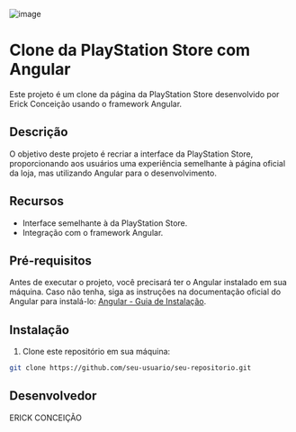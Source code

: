 ![image](https://github.com/ERICKCONCEICAO/PSN-CLONE/assets/143230573/ac5ad4f4-8773-4f19-bfa6-f1b9c8998b24)


# Clone da PlayStation Store com Angular

Este projeto é um clone da página da PlayStation Store desenvolvido por Erick Conceição usando o framework Angular.

## Descrição

O objetivo deste projeto é recriar a interface da PlayStation Store, proporcionando aos usuários uma experiência semelhante à página oficial da loja, mas utilizando Angular para o desenvolvimento.

## Recursos

- Interface semelhante à da PlayStation Store.
- Integração com o framework Angular.

## Pré-requisitos

Antes de executar o projeto, você precisará ter o Angular instalado em sua máquina. Caso não tenha, siga as instruções na documentação oficial do Angular para instalá-lo: [Angular - Guia de Instalação](https://angular.io/guide/setup-local).

## Instalação

1. Clone este repositório em sua máquina:

```bash
git clone https://github.com/seu-usuario/seu-repositorio.git
```
## Desenvolvedor
ERICK CONCEIÇÃO
